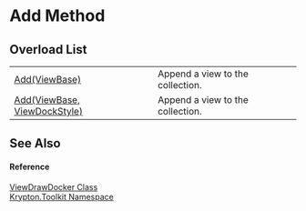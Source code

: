 # Add Method


## Overload List
<table>
<tr>
<td><a href="55be5aff-de6d-f57c-4e49-91e60199b657.md">Add(ViewBase)</a></td>
<td>Append a view to the collection.</td></tr>
<tr>
<td><a href="81aa5ad6-926a-fb62-c847-75699d9f0026.md">Add(ViewBase, ViewDockStyle)</a></td>
<td>Append a view to the collection.</td></tr>
</table>

## See Also


#### Reference
<a href="3666c3db-a7fd-484c-b2c9-868e206d10c9.md">ViewDrawDocker Class</a>  
<a href="79d2eac2-21f4-54ff-7552-b20c33c30600.md">Krypton.Toolkit Namespace</a>  
